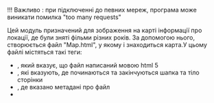 !!! Важливо : при підключенні до певних мереж, програма може виникати помилка "too many requests"

Цей модуль призначений для зображення на карті інформації 
про локації, де були зняті фільми різних років. За допомогою нього, створюється
файл "Map.html", у якому і знаходиться карта.У цьому файлі містяться такі теги:
- <!DOCTYPE html>, який вказує, що файл написаний мовою html 5
- <head>, <body> які вказують, де починаються та закінчуються шапка та тіло сторінки
- <meta>, де вказано метадані про файл
- <script>, який вказує на файл або на початок документу формату .js
- <link>, який вказує посилання на документи, які будуть використані в документі
- <style>, який вказує на початок таблиці стилів(як .css файл)
- <div>, який вказує на певний окремий блок сторінки

Загалом карта має 3 шари:
- OpenStreetMap
- шар, який вказую на те, скільки фільмів було знято в кожній країні за весь час(
радіус кола відповідає кількості фільмів)
- шар, де поставлені мітки 150 найпопулярніших локацій у роки, введені користувачем